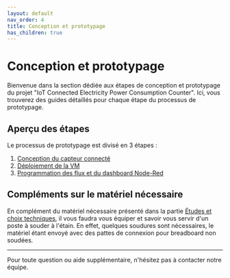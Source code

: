 ```yaml
---
layout: default
nav_order: 4
title: Conception et prototypage
has_children: true
---
```


# Conception et prototypage

Bienvenue dans la section dédiée aux étapes de conception et prototypage du projet "IoT Connected Electricity Power Consumption Counter". Ici, vous trouverez des guides détaillés pour chaque étape du processus de prototypage.

## Aperçu des étapes

Le processus de prototypage est divisé en 3 étapes :

1. [Conception du capteur connecté](realisation_programmation.md)
2. [Déploiement de la VM](deploiement_VM.md)
3. [Programmation des flux et du dashboard Node-Red](flux_dashboard_node-red.md)

## Compléments sur le matériel nécessaire

En complément du matériel nécessaire présenté dans la partie [Études et choix techniques](../etudes.md), il vous faudra vous équiper et savoir vous servir d'un poste à souder à l'étain. En effet, quelques soudures sont nécessaires, le matériel étant envoyé avec des pattes de connexion pour breadboard non soudées.

---

Pour toute question ou aide supplémentaire, n'hésitez pas à contacter notre équipe.
